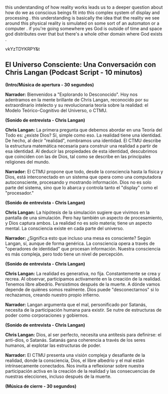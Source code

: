 this understanding of how reality works leads us to a deeper question about how do we as conscious beings fit into this complex system of display and processing . this understanding is basically the idea that the reality we see around this physical reality is simulated on some sort of an automaton or a computer . if you're going somewhere yes God is outside of time and space god distributes over that but there's a whole other domain where God exists .

vkYzTDYKRPY&t

## El Universo Consciente: Una Conversación con Chris Langan (Podcast Script - 10 minutos)

**(Intro/Música de apertura - 30 segundos)**

**Narrador:** Bienvenidos a "Explorando lo Desconocido". Hoy nos adentramos en la mente brillante de Chris Langan, reconocido por su extraordinario intelecto y su revolucionaria teoría sobre la realidad: el Modelo Teórico-Cognitivo del Universo, o CTMU.

**(Sonido de entrevista - Chris Langan)**

**Chris Langan:** La primera pregunta que debemos abordar en una Teoría del Todo es: ¿existe Dios? Sí, simple como eso. La realidad tiene una identidad. De hecho, al decir "realidad", nombramos una identidad.  El CTMU describe la estructura matemática necesaria para construir una realidad a partir de esa identidad. Al deducir las propiedades de esta identidad, descubrimos que coinciden con las de Dios, tal como se describe en las principales religiones del mundo.

**Narrador:** El CTMU propone que todo, desde la consciencia hasta la física y Dios, está interconectado en un sistema que opera como una computadora autoconsciente, procesando y mostrando información. Dios no es solo parte del sistema, sino que lo abarca y controla tanto el "display" como el "procesador."

**(Sonido de entrevista - Chris Langan)**

**Chris Langan:** La hipótesis de la simulación sugiere que vivimos en la pantalla de una simulación.  Pero hay también un aspecto de procesamiento, y Dios captura ambos.  La realidad no es solo materia; tiene un aspecto mental. La consciencia existe en cada parte del universo.

**Narrador:** ¿Significa esto que incluso una mesa es consciente? Según Langan, sí, aunque de forma genérica.  La consciencia opera a través de "operadores de identidad" que procesan información.  Nuestra consciencia es más compleja, pero todo tiene un nivel de percepción.

**(Sonido de entrevista - Chris Langan)**

**Chris Langan:** La realidad es generativa, no fija.  Constantemente se crea y recrea. Al observar, participamos activamente en la creación de la realidad.  Tenemos libre albedrío. Persistimos después de la muerte. A dónde vamos depende de quiénes somos realmente. Dios puede "desconectarnos" si lo rechazamos, creando nuestro propio infierno.

**Narrador:**  Langan argumenta que el mal, personificado por Satanás, necesita de la participación humana para existir.  Se nutre de estructuras de poder como corporaciones y gobiernos.

**(Sonido de entrevista - Chris Langan)**

**Chris Langan:** Dios, al ser perfecto, necesita una antítesis para definirse: el anti-dios, o Satanás. Satanás gana coherencia a través de los seres humanos, al explotar las estructuras de poder.

**Narrador:** El CTMU presenta una visión compleja y desafiante de la realidad, donde la consciencia, Dios, el libre albedrío y el mal están intrínsecamente conectados.  Nos invita a reflexionar sobre nuestra participación activa en la creación de la realidad y las consecuencias de nuestras elecciones, incluso después de la muerte.

**(Música de cierre - 30 segundos)**
